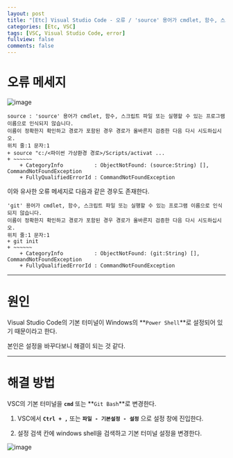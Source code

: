 ```yaml
---
layout: post
title: "[Etc] Visual Studio Code - 오류 / 'source' 용어가 cmdlet, 함수, 스크립트 파일 또는 실행할 수 있는 프로그램 이름... "
categories: [Etc, VSC]
tags: [VSC, Visual Studio Code, error]
fullview: false
comments: false
---
```


# 오류 메세지

![image](https://user-images.githubusercontent.com/84369912/127119053-01eadd65-4abd-469e-b914-23c958c49dfd.png)
```
source : 'source' 용어가 cmdlet, 함수, 스크립트 파일 또는 실행할 수 있는 프로그램 이름으로 인식되지 않습니다. 
이름이 정확한지 확인하고 경로가 포함된 경우 경로가 올바른지 검증한 다음 다시 시도하십시오.
위치 줄:1 문자:1
+ source "c:/<파이썬 가상환경 경로>/Scripts/activat ...
+ ~~~~~~
    + CategoryInfo          : ObjectNotFound: (source:String) [], CommandNotFoundException
    + FullyQualifiedErrorId : CommandNotFoundException
```

이와 유사한 오류 메세지로 다음과 같은 경우도 존재한다.

```
'git' 용어가 cmdlet, 함수, 스크립트 파일 또는 실행할 수 있는 프로그램 이름으로 인식되지 않습니다. 
이름이 정확한지 확인하고 경로가 포함된 경우 경로가 올바른지 검증한 다음 다시 시도하십시오.
위치 줄:1 문자:1
+ git init
+ ~~~~~~
    + CategoryInfo          : ObjectNotFound: (git:String) [], CommandNotFoundException
    + FullyQualifiedErrorId : CommandNotFoundException
```

---

# 원인

Visual Studio Code의 기본 터미널이 Windows의 **`Power Shell`**로 설정되어 있기 때문이라고 한다.

본인은 설정을 바꾸다보니 해결이 되는 것 같다.

---

# 해결 방법

VSC의 기본 터미널을 **`cmd`** 또는 **`Git Bash`**로 변경한다.

1. VSC에서 **`Ctrl + ,`** 또는 **`파일 - 기본설정 - 설정`** 으로 설정 창에 진입한다.

2. 설정 검색 칸에 windows shell을 검색하고 기본 터미널 설정을 변경한다.

![image](https://user-images.githubusercontent.com/84369912/127120626-7ae16d40-a629-4dd6-a4e2-946cba067fbf.png)
